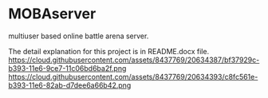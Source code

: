 # MOBAserver
multiuser based online battle arena server.

The detail explanation for this project is in README.docx file.
https://cloud.githubusercontent.com/assets/8437769/20634387/bf37929c-b393-11e6-9ce7-11c06bd6ba2f.png
https://cloud.githubusercontent.com/assets/8437769/20634393/c8fc561e-b393-11e6-82ab-d7dee6a66b42.png
